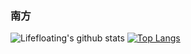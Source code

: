 ###   南方
![Lifefloating's github stats](https://github-readme-stats.vercel.app/api?username=lifefloating&show_icons=true&theme=vue&show_icons=true&count_private=true)
[![Top Langs](https://github-readme-stats.vercel.app/api/top-langs/?username=lifefloating)](https://github.com/anuraghazra/github-readme-stats)
